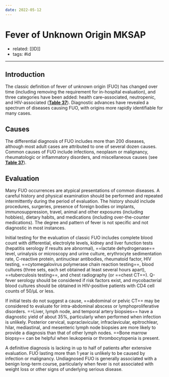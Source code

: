 ```yaml
---
date: 2022-05-12
---
```


# Fever of Unknown Origin MKSAP

- related: [[ID]]
- tags: #id
---

## Introduction

The classic definition of fever of unknown origin (FUO) has changed over time (including removing the requirement for in-hospital evaluation), and three categories have been added: health care–associated, neutropenic, and HIV-associated (**[Table 37](https://mksap18.acponline.org/app/topics/id/tables/mk18_b_id_t37)**). Diagnostic advances have revealed a spectrum of diseases causing FUO, with origins more rapidly identifiable for many cases.

## Causes

The differential diagnosis of FUO includes more than 200 diseases, although most adult cases are attributed to one of several dozen causes. Common causes of FUO include infections, neoplasm or malignancy, rheumatologic or inflammatory disorders, and miscellaneous causes (see **[Table 37](https://mksap18.acponline.org/app/topics/id/tables/mk18_b_id_t37)**).

## Evaluation

Many FUO occurrences are atypical presentations of common diseases. A careful history and physical examination should be performed and repeated intermittently during the period of evaluation. The history should include procedures, surgeries, presence of foreign bodies or implants, immunosuppression, travel, animal and other exposures (including hobbies), dietary habits, and medications (including over-the-counter medications). The degree and pattern of fever is not specific and not diagnostic in most instances.

Initial testing for the evaluation of classic FUO includes complete blood count with differential, electrolyte levels, kidney and liver function tests (hepatitis serology if results are abnormal), ==lactate dehydrogenase== level, urinalysis or microscopy and urine culture, erythrocyte sedimentation rate, C-reactive protein, antinuclear antibodies, rheumatoid factor, HIV testing, ==cytomegalovirus polymerase chain reaction testing==, blood cultures (three sets, each set obtained at least several hours apart), ==tuberculosis testing==, and chest radiography (or ==chest CT==). Q-fever serology should be considered if risk factors exist, and mycobacterial blood cultures should be obtained in HIV-positive patients with CD4 cell counts of 50/µL or less.

If initial tests do not suggest a cause, ==abdominal or pelvic CT== may be considered to evaluate for intra-abdominal abscess or lymphoproliferative disorders. ==Liver, lymph node, and temporal artery biopsies== have a diagnostic yield of about 35%, particularly when performed when infection is unlikely. Posterior cervical, supraclavicular, infraclavicular, epitrochlear, hilar, mediastinal, and mesenteric lymph node biopsies are more likely to provide a diagnosis than that of other lymph nodes. ==Bone marrow biopsy== can be helpful when leukopenia or thrombocytopenia is present.

A definitive diagnosis is lacking in up to half of patients after extensive evaluation. FUO lasting more than 1 year is unlikely to be caused by infection or malignancy. Undiagnosed FUO is generally associated with a benign long-term course, particularly when fever is not associated with weight loss or other signs of underlying serious disease.
